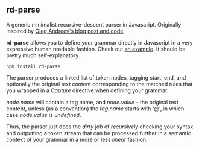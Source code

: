 ## rd-parse
A generic minimalist recursive-descent parser in Javascript.
Originally inspired by [Oleg Andreev's blog post and code](http://blog.oleganza.com/post/106246432/recursive-descent-parser-in-javascript)

**rd-parse** allows you to define your grammar directly in Javascript in a very expressive human readable fashion. Check out [an example](https://github.com/dmaevsky/keppel.git). It should be pretty much self-explanatory.

    npm install rd-parse

The parser produces a linked list of token nodes, tagging start, end, and optionally the original text content corresponding to the matched rules that you wrapped in a *Capture* directive when defining your grammar.

*node.name* will contain a tag name, and *node.value* - the original text content, unless (as a convention) the *tag.name* starts with '@', in which case *node.value* is *undefined*.

Thus, the parser just does the *dirty* job of *recursively* checking your syntax and outputting a token stream that can be processed further in a semantic context of your grammar in a more or less *linear* fashion.


